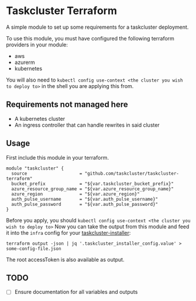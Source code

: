 # Taskcluster Terraform

A simple module to set up some requirements for a taskcluster deployment.

To use this module, you must have configured the following terraform providers
in your module:

- aws
- azurerm
- kubernetes

You will also need to `kubectl config use-context <the cluster you wish to deploy to>`
in the shell you are applying this from.

## Requirements not managed here

- A kubernetes cluster
- An ingress controller that can handle rewrites in said cluster

## Usage

First include this module in your terraform.

```
module "taskcluster" {
  source                    = "github.com/taskcluster/taskcluster-terraform"
  bucket_prefix             = "${var.taskcluster_bucket_prefix}"
  azure_resource_group_name = "${var.azure_resource_group_name}"
  azure_region              = "${var.azure_region}"
  auth_pulse_username       = "${var.auth_pulse_username}"
  auth_pulse_password       = "${var.auth_pulse_password}"
}
```

Before you apply, you should `kubectl config use-context <the cluster you wish to deploy to>`
Now you can take the output from this module and feed it into the `infra` config for
your [taskcluster-installer](https://github.com/taskcluster/taskcluster-installer):

```
terraform output -json | jq '.taskcluster_installer_config.value' > some-config-file.json
```

The root accessToken is also available as output.


## TODO

- [ ] Ensure documentation for all variables and outputs
